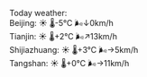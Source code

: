 Today weather:  
Beijing: ☀️   🌡️-5°C 🌬️↓0km/h  
Tianjin: ☀️   🌡️+2°C 🌬️↗13km/h  
Shijiazhuang: ☀️   🌡️+3°C 🌬️→5km/h  
Tangshan: ☀️   🌡️+0°C 🌬️→11km/h  

